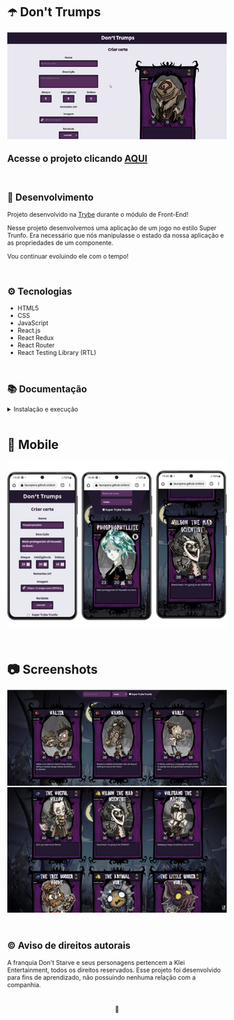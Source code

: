 # ☂️ Don't Trumps

![Preview Projeto](./imgs/Readme-gif.gif)

## Acesse o projeto clicando <a href="https://lauropera.github.io/dont-trumps/">AQUI</a>

<br />

## 📡 Desenvolvimento

Projeto desenvolvido na <a href="https://betrybe.com/" target="_blank">Trybe</a> durante o módulo de Front-End!

Nesse projeto desenvolvemos uma aplicação de um jogo no estilo Super Trunfo. Era necessário que nós manipulasse o estado da nossa aplicação e as propriedades de um componente.

Vou continuar evoluindo ele com o tempo!

<br />

## ⚙️ Tecnologias

* HTML5
* CSS
* JavaScript
* React.js
* React Redux
* React Router
* React Testing Library (RTL)

<br />

## 📚 Documentação

  <details>
    <summary>Instalação e execução</summary>
    <br />

- Faça o fork do repositório:
  Tutorial [AQUI](https://github.com/UNIVALI-LITE/Portugol-Studio/wiki/Fazendo-um-Fork-do-reposit%C3%B3rio)
- Abra seu terminal e navegue até a pasta onde preferir alocar o projeto.

- Clone o repositório:

  ```sh
    git clone git@github.com:"SeuNomeNoGitHub"/dont-trumps.git
  ```

- Apos ter o repositório clonado em sua maquina, execute este comando para acessar a parta do projeto:

  ```sh
    cd dont-trumps
  ```

- Dentro da pasta do projeto, execute o comando abaixo para instalar as dependências do projeto:

  Caso utilize o npm:

  ```sh
    npm install
  ```

  Caso utilize o yarn:

  ```sh
    yarn install
  ```

- Dentro da pasta do projeto, execute o comando abaixo para iniciar o servidor do projeto:

      Caso utilize o npm:

      ```sh
        npm start
      ```

      Caso utilize o yarn:

      ```sh
        yarn start
      ```

  O aplicativo sera executado em modo de desenvolvimento.
  Abrindo na porta padrão que o React usa: <http://localhost:3000/> em seu navegador.

    </details>
  <br />

# :iphone: Mobile

![Mobile Screenshot](./imgs/Mobile-Preview.png)

<br />

# :camera: Screenshots

![PC Screenshot](./imgs/deck-screenshot1.png)
![PC Screenshot](./imgs/deck-screenshot2.png)

<br />

## :copyright: Aviso de direitos autorais
A franquia Don't Starve e seus personagens pertencem a Klei Entertainment, todos os direitos reservados. Esse projeto foi desenvolvido para fins de aprendizado, não possuindo nenhuma relação com a companhia.

#

<div>
  <p align="center">🍐</p>
</div>

